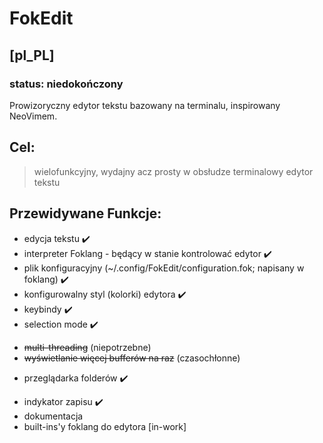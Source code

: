 # FokEdit

## [pl_PL]
### status: niedokończony
Prowizoryczny edytor tekstu bazowany na terminalu, inspirowany NeoVimem.

## Cel:
> wielofunkcyjny, wydajny acz prosty w obsłudze terminalowy edytor tekstu

## Przewidywane Funkcje:
* edycja tekstu ✔️
* interpreter Foklang - będący w stanie kontrolować edytor ✔️
* plik konfiguracyjny (~/.config/FokEdit/configuration.fok; napisany w foklang) ✔️
* konfigurowalny styl (kolorki) edytora ✔️
* keybindy ✔️
* selection mode ✔️
- ~~multi-threading~~ (niepotrzebne)
- ~~wyświetlanie więcej bufferów na raz~~ (czasochłonne)
* przeglądarka folderów ✔️
- indykator zapisu ✔️
- dokumentacja 
- built-ins'y foklang do edytora [in-work]
